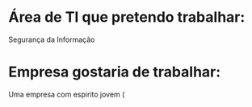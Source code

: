 
# Área de TI que pretendo trabalhar:
 Segurança da Informação
# Empresa gostaria de trabalhar:
 Uma empresa com espirito jovem (

